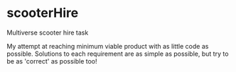 # scooterHire
Multiverse scooter hire task

My attempt at reaching minimum viable product with as little code as possible.
Solutions to each requirement are as simple as possible, but try to be as 'correct' as possible too!
